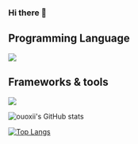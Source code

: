 
### Hi there 👋

## Programming Language
<p>
<a href="#">
    <img src="https://skillicons.dev/icons?i=c,cpp,python,js,html,css,matlab,php,java&perline=7" />
</a>

</p>

##  Frameworks & tools

<p>
    <a href="#">
    <img src="https://skillicons.dev/icons?i=bootstrap,tensorflow,react,nodejs,jquery,mysql,maven,git,discord,github,vscode,firebase,mongodb&perline=7" />
    </a>
</p>



![ouoxii's GitHub stats](https://github-readme-stats.vercel.app/api?username=ouoxii&show_icons=true&theme=dracula)

[![Top Langs](https://github-readme-stats.vercel.app/api/top-langs/?username=ouoxii&layout=donut&theme=dracula)](https://github.com/anuraghazra/github-readme-stats)
